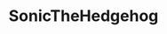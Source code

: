 ---
title: SonicTheHedgehog
crosslinks:
- NintendoSwitch
- place
- axew
- sonic
- AceAttorney
- pcmasterrace
- gaming
- pcgaming
- AskReddit
- ExpandDong
- FlashTV
- me_irl
- TheBlueCorner
- surrealmemes
- Games
- UnexpectedJoJo
- Serendipity
- RocketLeague
- gamegrumps
---